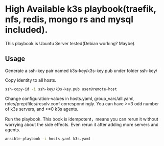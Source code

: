 # High Available k3s playbook(traefik, nfs, redis, mongo rs and mysql included).
This playbook is Ubuntu Server tested(Debian working? Maybe).

## Usage
Generate a ssh-key pair named k3s-key/k3s-key.pub under folder ssh-key/

Copy identity to all hosts.
```sh
ssh-copy-id -i ssh-key/k3s-key.pub user@remote-host
```
Change configuration-values in hosts.yaml, group_vars/all.yaml, roles/prep/files/resolv.conf correspondingly. You can have >=3 odd number of k3s servers, and >=0 k3s agents.

Run the playbook. This book is idempotent，means you can rerun it without worrying about the side effects. Even rerun it after adding more servers and agents.
```sh
ansible-playbook -i hosts.yaml k3s.yaml
```
